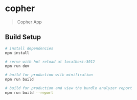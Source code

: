 # copher

> Copher App

## Build Setup

``` bash
# install dependencies
npm install

# serve with hot reload at localhost:3012
npm run dev

# build for production with minification
npm run build

# build for production and view the bundle analyzer report
npm run build --report
```
